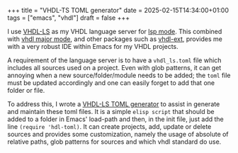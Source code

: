 +++
title = "VHDL-TS TOML generator"
date = 2025-02-15T14:34:00+01:00
tags = ["emacs", "vhdl"]
draft = false
+++

I use [VHDL-LS](https://github.com/VHDL-LS/rust_hdl) as my VHDL language server for [lsp mode](https://emacs-lsp.github.io/lsp-mode/). This combined with [vhdl major mode](https://www.gnu.org/software/emacs/manual/html_mono/vhdl-mode.html), and other packages such as [vhdl-ext](https://github.com/gmlarumbe/vhdl-ext), provides me with a very robust IDE within Emacs for my VHDL projects.

A requirement of the language server is to have a `vhdl_ls.toml` file which includes all sources used on a project. Even with glob patterns, it can get annoying when a new source/folder/module needs to be added; the `toml` file must be updated accordingly and one can easily forget to add that one folder or file.

To address this, I wrote a [VHDL-LS TOML generator](https://github.com/bjfer/hdl-toml) to assist in generate and maintain these toml files. It is a simple `elisp script` that should be added to a folder in Emacs' load-path and then, in the init file, just add the line `(require 'hdl-toml)`. It can create projects, add, update or delete sources and provides some customization, namely the usage of absolute of relative paths, glob patterns for sources and which vhdl standard do use.

